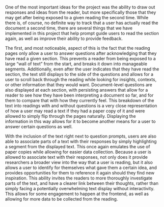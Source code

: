 One of the most important ideas for the project was the ability to draw out responses and ideas from the reader, but
more specifically those that they may get after being exposed to a given reading the second time. While there is, of
course, no definite way to track that a user has actually read the document a second time, there are several things
that we have implemented in this project that help prompt guide users to read the section again, as well as improve
their ability to provide feedback.

The first, and most noticeable, aspect of this is the fact that the reading pages only allow a user to answer questions
after acknowledging that they have read a given section. This prevents a reader from being exposed to a large “wall of
text” from the start, and breaks it down into manageable segments. Additionally, even after the user indicates that
they have read the section, the text still displays to the side of the questions and allows for a user to scroll back
through the reading while looking for insights, contexts, or other information that they would want. Document-level
questions are also displayed at each section, with persisting answers that allow for a reader to see how they have
been interpreting a document so far, and for them to compare that with how they currently feel. This breakdown of the
text into readings with and without questions is a very close representation of how a user may read a text if they had a
paper copy of it and were allowed to simply flip through the pages naturally. Displaying the information in this way
allows for it to become another means for a user to answer certain questions as well.

With the inclusion of the text right next to question prompts, users are also able to associate parts of a text with
their responses by simply highlighting a segment from the displayed text. This once again emulates the use of paper
copies while allowing for easier data collection. Because a user is allowed to associate text with their responses,
not only does it provide researchers a broader view into the way that a user is reading, but it also allows a user to
identify for themselves what gave them a certain idea, and provides opportunities for them to reference it again should
they find new inspiration. This ability invites the readers to more thoroughly investigate parts of the text, and have
a clearer link between their thoughts, rather than simply facing a potentially overwhelming text display without
interactivity. This allows for some engagement to happen at the frontend, as well as allowing for more data to be
collected from the reading.

